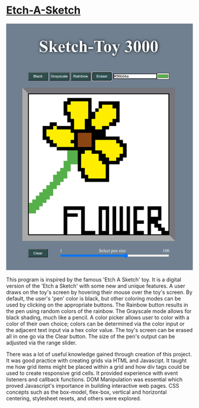 # [Etch-A-Sketch](https://alansimon816.github.io/Etch-A-Sketch/)

![program screenshot](https://github.com/alansimon816/Etch-A-Sketch/blob/master/screenshot.png?raw=true)

This program is inspired by the famous 'Etch A Sketch' toy. It is a digital version of the 'Etch a Sketch' with some new and unique features. A user draws on the toy's screen by hovering their mouse over the toy's screen. By default, the user's 'pen' color is black, but other coloring modes can be used by clicking on the appropriate buttons. The Rainbow button results in the pen using random colors of the rainbow. The Grayscale mode allows for black shading, much like a pencil. A color picker allows user to color with a color of their own choice; colors can be determined via the color input or the adjacent text input via a hex color value. The toy's screen can be erased all in one go via the Clear button. The size of the pen's output can be adjusted via the range slider. 

There was a lot of useful knowledge gained through creation of this project. It was good practice with creating grids via HTML and Javascipt. It taught me how grid items might be placed within a grid and how div tags could be used to create responsive grid cells. It provided experience with event listeners and callback functions. DOM Manipulation was essential which proved Javascript's importance in building interactive web pages. CSS concepts such as the box-model, flex-box, vertical and horizontal centering, stylesheet resets, and others were explored.
